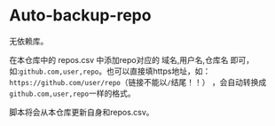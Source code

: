 # Auto-backup-repo

无依赖库。

在本仓库中的 repos.csv 中添加repo对应的 域名,用户名,仓库名 即可，如:`github.com,user,repo`。也可以直接填https地址，如：`https://github.com/user/repo`（链接不能以`/`结尾！！） ，会自动转换成`github.com,user,repo`一样的格式。

脚本将会从本仓库更新自身和repos.csv。
